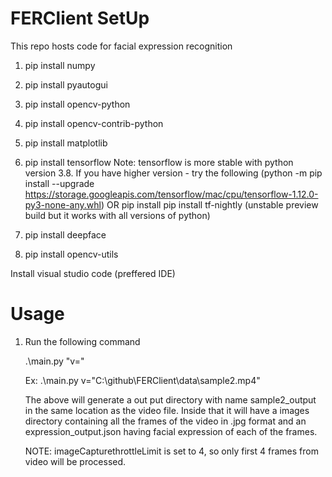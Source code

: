 # FERClient SetUp
This repo hosts code for facial expression recognition

1.  pip install numpy
2.  pip install pyautogui
3.  pip install opencv-python
4.  pip install opencv-contrib-python
5.  pip install matplotlib
6.  pip install tensorflow 
    Note: tensorflow is more stable with python version 3.8. 
    If you have higher version - try the following
    (python -m pip install --upgrade https://storage.googleapis.com/tensorflow/mac/cpu/tensorflow-1.12.0-py3-none-any.whl)
        OR
    pip install pip install tf-nightly (unstable preview build but it works with all versions of python)

7. pip install deepface
8. pip install opencv-utils

Install visual studio code (preffered IDE)

# Usage 

1. Run the following command

    .\main.py "v=<path to video file>"

    Ex: .\main.py v="C:\github\FERClient\data\sample2.mp4"

    The above will generate a out put directory with name sample2_output in the same location as the video file. Inside that it will have a images directory containing all the frames of the video in .jpg format and an expression_output.json having facial expression of each of the frames.

    NOTE: imageCapturethrottleLimit is set to 4, so only first 4 frames from video will be processed.